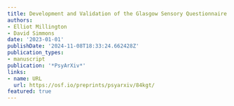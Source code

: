 ```yaml
---
title: Development and Validation of the Glasgow Sensory Questionnaire Short (GSQ-14)
authors:
- Elliot Millington
- David Simmons
date: '2023-01-01'
publishDate: '2024-11-08T18:33:24.662428Z'
publication_types:
- manuscript
publication: '*PsyArXiv*'
links:
- name: URL
  url: https://osf.io/preprints/psyarxiv/84kgt/
featured: true
---
```

